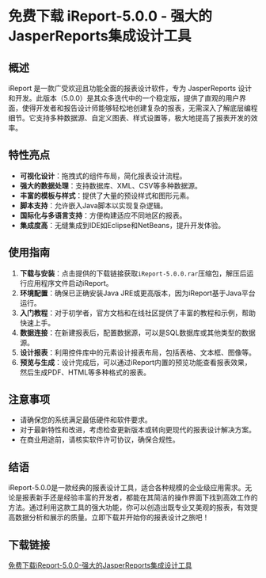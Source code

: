 # 免费下载 iReport-5.0.0 - 强大的JasperReports集成设计工具

## 概述

iReport 是一款广受欢迎且功能全面的报表设计软件，专为 JasperReports 设计和开发。此版本（5.0.0）是其众多迭代中的一个稳定版，提供了直观的用户界面，使得开发者和报告设计师能够轻松地创建复杂的报表，无需深入了解底层编程细节。它支持多种数据源、自定义图表、样式设置等，极大地提高了报表开发的效率。

## 特性亮点

- **可视化设计**：拖拽式的组件布局，简化报表设计流程。
- **强大的数据处理**：支持数据库、XML、CSV等多种数据源。
- **丰富的模板与样式**：提供了大量的预设样式和图形元素。
- **脚本支持**：允许嵌入Java脚本以实现复杂逻辑。
- **国际化与多语言支持**：方便构建适应不同地区的报表。
- **集成度高**：无缝集成到IDE如Eclipse和NetBeans，提升开发体验。

## 使用指南

1. **下载与安装**：点击提供的下载链接获取`iReport-5.0.0.rar`压缩包，解压后运行应用程序文件启动iReport。
2. **环境配置**：确保已正确安装Java JRE或更高版本，因为iReport基于Java平台运行。
3. **入门教程**：对于初学者，官方文档和在线社区提供了丰富的教程和示例，帮助快速上手。
4. **数据连接**：在新建报表后，配置数据源，可以是SQL数据库或其他类型的数据源。
5. **设计报表**：利用控件库中的元素设计报表布局，包括表格、文本框、图像等。
6. **预览与生成**：设计完成后，可以通过iReport内置的预览功能查看报表效果，然后生成PDF、HTML等多种格式的报表。

## 注意事项

- 请确保您的系统满足最低硬件和软件要求。
- 对于最新特性和改进，考虑检查更新版本或转向更现代的报表设计解决方案。
- 在商业用途前，请核实软件许可协议，确保合规性。

## 结语

iReport-5.0.0是一款经典的报表设计工具，适合各种规模的企业级应用需求。无论是报表新手还是经验丰富的开发者，都能在其简洁的操作界面下找到高效工作的方法。通过利用这款工具的强大功能，你可以创造出既专业又美观的报表，有效提高数据分析和展示的质量。立即下载并开始你的报表设计之旅吧！

## 下载链接

[免费下载iReport-5.0.0-强大的JasperReports集成设计工具](https://pan.quark.cn/s/a0fe10df11a9)